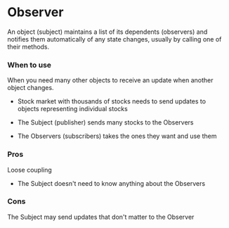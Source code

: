 # Observer

An object (subject) maintains a list of its dependents (observers) and
notifies them automatically of any state changes, usually by calling one of their methods.

### When to use

When you need many other objects to receive an update when another
object changes.

- Stock market with thousands of stocks needs to send updates to objects
  representing individual stocks

- The Subject (publisher) sends many stocks to the Observers

- The Observers (subscribers) takes the ones they want and use them

### Pros

Loose coupling

- The Subject doesn't need to know anything about the Observers

### Cons

The Subject may send updates that don't matter to the Observer

